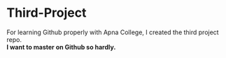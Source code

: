 # Third-Project
For learning Github properly with Apna College, I created the third project repo.<br> <b>I want to master on Github so hardly.</b>
